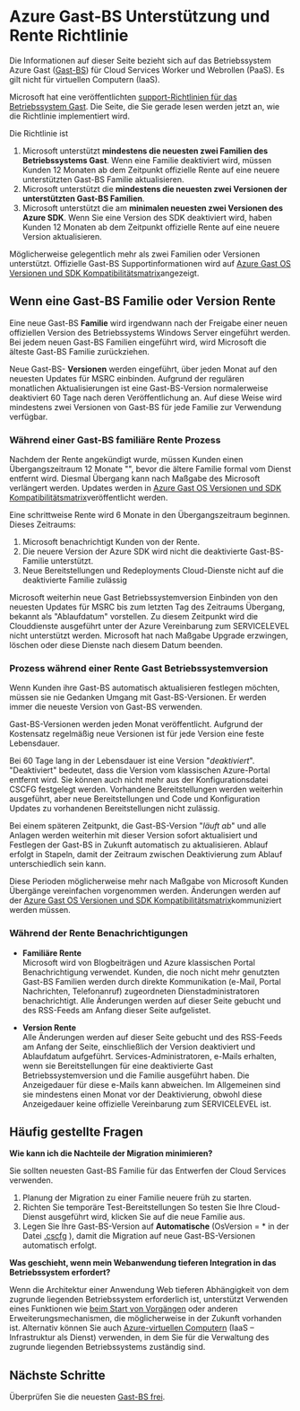 <properties 
   pageTitle="Unterstützung und Rente Richtlinie Leitfaden für Azure Gast OS | Microsoft Azure" 
   description="Enthält Informationen zur was Microsoft betreffend auf Azure Gast OS von Cloud-Diensten verwendeten unterstützt werden." 
   services="cloud-services" 
   documentationCenter="na" 
   authors="raiye" 
   manager="timlt" 
   editor=""/>

<tags
   ms.service="cloud-services"
   ms.devlang="na"
   ms.topic="article"
   ms.tgt_pltfrm="na"
   ms.workload="tbd" 
   ms.date="10/24/2016"
   ms.author="raiye"/>

# <a name="azure-guest-os-supportability-and-retirement-policy"></a>Azure Gast-BS Unterstützung und Rente Richtlinie
Die Informationen auf dieser Seite bezieht sich auf das Betriebssystem Azure Gast ([Gast-BS](cloud-services-guestos-update-matrix.md)) für Cloud Services Worker und Webrollen (PaaS). Es gilt nicht für virtuellen Computern (IaaS). 

Microsoft hat eine veröffentlichten [support-Richtlinien für das Betriebssystem Gast](http://support.microsoft.com/gp/azure-cloud-lifecycle-faq). Die Seite, die Sie gerade lesen werden jetzt an, wie die Richtlinie implementiert wird.

Die Richtlinie ist 

1. Microsoft unterstützt **mindestens die neuesten zwei Familien des Betriebssystems Gast**. Wenn eine Familie deaktiviert wird, müssen Kunden 12 Monaten ab dem Zeitpunkt offizielle Rente auf eine neuere unterstützten Gast-BS Familie aktualisieren.
2. Microsoft unterstützt die **mindestens die neuesten zwei Versionen der unterstützten Gast-BS Familien**. 
3. Microsoft unterstützt die am **minimalen neuesten zwei Versionen des Azure SDK**. Wenn Sie eine Version des SDK deaktiviert wird, haben Kunden 12 Monaten ab dem Zeitpunkt offizielle Rente auf eine neuere Version aktualisieren. 

Möglicherweise gelegentlich mehr als zwei Familien oder Versionen unterstützt. Offizielle Gast-BS Supportinformationen wird auf [Azure Gast OS Versionen und SDK Kompatibilitätsmatrix](cloud-services-guestos-update-matrix.md)angezeigt.


## <a name="when-a-guest-os-family-or-version-is-retired"></a>Wenn eine Gast-BS Familie oder Version Rente 


Eine neue Gast-BS **Familie** wird irgendwann nach der Freigabe einer neuen offiziellen Version des Betriebssystems Windows Server eingeführt werden. Bei jedem neuen Gast-BS Familien eingeführt wird, wird Microsoft die älteste Gast-BS Familie zurückziehen. 

Neue Gast-BS- **Versionen** werden eingeführt, über jeden Monat auf den neuesten Updates für MSRC einbinden. Aufgrund der regulären monatlichen Aktualisierungen ist eine Gast-BS-Version normalerweise deaktiviert 60 Tage nach deren Veröffentlichung an. Auf diese Weise wird mindestens zwei Versionen von Gast-BS für jede Familie zur Verwendung verfügbar. 

### <a name="process-during-a-guest-os-family-retirement"></a>Während einer Gast-BS familiäre Rente Prozess 


Nachdem der Rente angekündigt wurde, müssen Kunden einen Übergangszeitraum 12 Monate "", bevor die ältere Familie formal vom Dienst entfernt wird. Diesmal Übergang kann nach Maßgabe des Microsoft verlängert werden. Updates werden in [Azure Gast OS Versionen und SDK Kompatibilitätsmatrix](cloud-services-guestos-update-matrix.md)veröffentlicht werden.

Eine schrittweise Rente wird 6 Monate in den Übergangszeitraum beginnen. Dieses Zeitraums:

1. Microsoft benachrichtigt Kunden von der Rente. 
2. Die neuere Version der Azure SDK wird nicht die deaktivierte Gast-BS-Familie unterstützt.
3. Neue Bereitstellungen und Redeployments Cloud-Dienste nicht auf die deaktivierte Familie zulässig

Microsoft weiterhin neue Gast Betriebssystemversion Einbinden von den neuesten Updates für MSRC bis zum letzten Tag des Zeitraums Übergang, bekannt als "Ablaufdatum" vorstellen. Zu diesem Zeitpunkt wird die Clouddienste ausgeführt unter der Azure Vereinbarung zum SERVICELEVEL nicht unterstützt werden. Microsoft hat nach Maßgabe Upgrade erzwingen, löschen oder diese Dienste nach diesem Datum beenden.



### <a name="process-during-a-guest-os-version-retirement"></a>Prozess während einer Rente Gast Betriebssystemversion 
Wenn Kunden ihre Gast-BS automatisch aktualisieren festlegen möchten, müssen sie nie Gedanken Umgang mit Gast-BS-Versionen. Er werden immer die neueste Version von Gast-BS verwenden.

Gast-BS-Versionen werden jeden Monat veröffentlicht. Aufgrund der Kostensatz regelmäßig neue Versionen ist für jede Version eine feste Lebensdauer.

Bei 60 Tage lang in der Lebensdauer ist eine Version "*deaktiviert*". "Deaktiviert" bedeutet, dass die Version vom klassischen Azure-Portal entfernt wird. Sie können auch nicht mehr aus der Konfigurationsdatei CSCFG festgelegt werden. Vorhandene Bereitstellungen werden weiterhin ausgeführt, aber neue Bereitstellungen und Code und Konfiguration Updates zu vorhandenen Bereitstellungen nicht zulässig. 

Bei einem späteren Zeitpunkt, die Gast-BS-Version "*läuft ab*" und alle Anlagen werden weiterhin mit dieser Version sofort aktualisiert und Festlegen der Gast-BS in Zukunft automatisch zu aktualisieren. Ablauf erfolgt in Stapeln, damit der Zeitraum zwischen Deaktivierung zum Ablauf unterschiedlich sein kann. 

Diese Perioden möglicherweise mehr nach Maßgabe von Microsoft Kunden Übergänge vereinfachen vorgenommen werden. Änderungen werden auf der [Azure Gast OS Versionen und SDK Kompatibilitätsmatrix](cloud-services-guestos-update-matrix.md)kommuniziert werden müssen.



### <a name="notifications-during-retirement"></a>Während der Rente Benachrichtigungen 

* **Familiäre Rente** <br>Microsoft wird von Blogbeiträgen und Azure klassischen Portal Benachrichtigung verwendet. Kunden, die noch nicht mehr genutzten Gast-BS Familien werden durch direkte Kommunikation (e-Mail, Portal Nachrichten, Telefonanruf) zugeordneten Dienstadministratoren benachrichtigt. Alle Änderungen werden auf dieser Seite gebucht und des RSS-Feeds am Anfang dieser Seite aufgelistet. 


* **Version Rente** <br>Alle Änderungen werden auf dieser Seite gebucht und des RSS-Feeds am Anfang der Seite, einschließlich der Version deaktiviert und Ablaufdatum aufgeführt. Services-Administratoren, e-Mails erhalten, wenn sie Bereitstellungen für eine deaktivierte Gast Betriebssystemversion und die Familie ausgeführt haben. Die Anzeigedauer für diese e-Mails kann abweichen. Im Allgemeinen sind sie mindestens einen Monat vor der Deaktivierung, obwohl diese Anzeigedauer keine offizielle Vereinbarung zum SERVICELEVEL ist. 


## <a name="frequently-asked-questions"></a>Häufig gestellte Fragen

**Wie kann ich die Nachteile der Migration minimieren?**

Sie sollten neuesten Gast-BS Familie für das Entwerfen der Cloud Services verwenden. 

1. Planung der Migration zu einer Familie neuere früh zu starten. 
2. Richten Sie temporäre Test-Bereitstellungen So testen Sie Ihre Cloud-Dienst ausgeführt wird, klicken Sie auf die neue Familie aus. 
3. Legen Sie Ihre Gast-BS-Version auf **Automatische** (OsVersion = * in der Datei [.cscfg](cloud-services-model-and-package.md#cscfg) ), damit die Migration auf neue Gast-BS-Versionen automatisch erfolgt.

**Was geschieht, wenn mein Webanwendung tieferen Integration in das Betriebssystem erfordert?**

Wenn die Architektur einer Anwendung Web tieferen Abhängigkeit von dem zugrunde liegenden Betriebssystem erforderlich ist, unterstützt Verwenden eines Funktionen wie [beim Start von Vorgängen](cloud-services-startup-tasks.md) oder anderen Erweiterungsmechanismen, die möglicherweise in der Zukunft vorhanden ist. Alternativ können Sie auch [Azure-virtuellen Computern](https://azure.microsoft.com/documentation/scenarios/virtual-machines/) (IaaS – Infrastruktur als Dienst) verwenden, in dem Sie für die Verwaltung des zugrunde liegenden Betriebssystems zuständig sind.
 
## <a name="next-steps"></a>Nächste Schritte
Überprüfen Sie die neuesten [Gast-BS frei](cloud-services-guestos-update-matrix.md).
